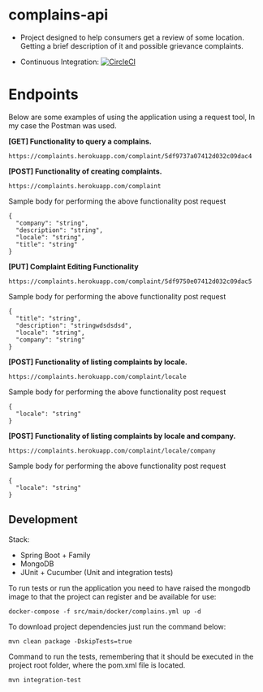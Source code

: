 # complains-api

-   Project designed to help consumers get a review of some location. Getting a brief description of it and possible grievance complaints.

-   Continuous Integration: [![CircleCI](https://circleci.com/gh/betobrito/complains-api/tree/master.svg?style=svg)](https://circleci.com/gh/betobrito/complains-api/tree/master)

# Endpoints
Below are some examples of using the application using a request tool, In my case the Postman was used.

<b>[GET] Functionality to query a complains.</b>

    https://complaints.herokuapp.com/complaint/5df9737a07412d032c09dac4

<b>[POST] Functionality of creating complaints.</b>

    https://complaints.herokuapp.com/complaint

Sample body for performing the above functionality post request
    
    {
      "company": "string",
      "description": "string",
      "locale": "string",
      "title": "string"
    }

<b>[PUT] Complaint Editing Functionality</b>

    https://complaints.herokuapp.com/complaint/5df9750e07412d032c09dac5

Sample body for performing the above functionality post request

    {
      "title": "string",
      "description": "stringwdsdsdsd",
      "locale": "string",
      "company": "string"
    }
    
<b>[POST] Functionality of listing complaints by locale.</b>

    https://complaints.herokuapp.com/complaint/locale

Sample body for performing the above functionality post request
    
    {
      "locale": "string"
    }

<b>[POST] Functionality of listing complaints by locale and company.</b>

    https://complaints.herokuapp.com/complaint/locale/company

Sample body for performing the above functionality post request
    
    {
      "locale": "string"
    }

## Development

Stack:

- Spring Boot + Family
- MongoDB
- JUnit + Cucumber (Unit and integration tests)

To run tests or run the application you need to have raised the mongodb image to
that the project can register and be available for use:

    docker-compose -f src/main/docker/complains.yml up -d
    
To download project dependencies just run the command below:

    mvn clean package -DskipTests=true
    
Command to run the tests, remembering that it should be executed in the project root folder, where the pom.xml file is located.

    mvn integration-test
